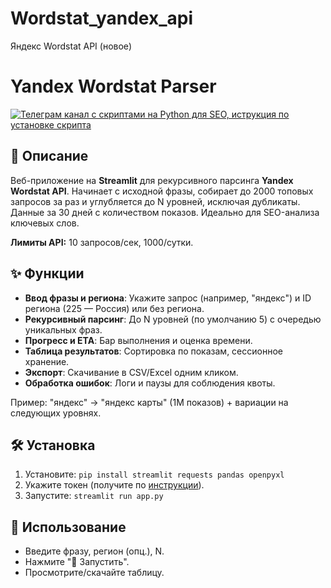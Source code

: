 # Wordstat_yandex_api
Яндекс Wordstat API (новое)

# Yandex Wordstat Parser

[![Телеграм канал с скриптами на Python для SEO, иструкция по установке скрипта]([https://t.me/python_seo/43)]([https://streamlit.io/](https://t.me/python_seo/43)](https://t.me/python_seo/43))

## 📖 Описание

Веб-приложение на **Streamlit** для рекурсивного парсинга **Yandex Wordstat API**. Начинает с исходной фразы, собирает до 2000 топовых запросов за раз и углубляется до N уровней, исключая дубликаты. Данные за 30 дней с количеством показов. Идеально для SEO-анализа ключевых слов.

**Лимиты API:** 10 запросов/сек, 1000/сутки.

## ✨ Функции

- **Ввод фразы и региона**: Укажите запрос (например, "яндекс") и ID региона (225 — Россия) или без региона.
- **Рекурсивный парсинг**: До N уровней (по умолчанию 5) с очередью уникальных фраз.
- **Прогресс и ETA**: Бар выполнения и оценка времени.
- **Таблица результатов**: Сортировка по показам, сессионное хранение.
- **Экспорт**: Скачивание в CSV/Excel одним кликом.
- **Обработка ошибок**: Логи и паузы для соблюдения квоты.

Пример: "яндекс" → "яндекс карты" (1M показов) + вариации на следующих уровнях.

## 🛠 Установка

1. Установите: `pip install streamlit requests pandas openpyxl`
2. Укажите токен  (получите по [инструкции]([[https://yandex.ru/support2/wordstat/ru/content/api-wordstat](https://e-moldovanu.com/programmirovanie/rukovodstvo-api-wordstat/)](https://e-moldovanu.com/programmirovanie/rukovodstvo-api-wordstat/))).
4. Запустите: `streamlit run app.py`

## 📱 Использование

- Введите фразу, регион (опц.), N.
- Нажмите "🚀 Запустить".
- Просмотрите/скачайте таблицу.



